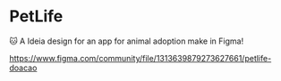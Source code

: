 # PetLife
🐱 A Ideia design for an app for animal adoption make in Figma!

https://www.figma.com/community/file/1313639879273627661/petlife-doacao
